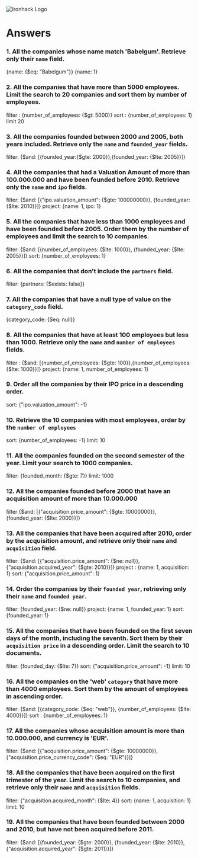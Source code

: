 ![Ironhack Logo](https://i.imgur.com/1QgrNNw.png)

# Answers

### 1. All the companies whose name match 'Babelgum'. Retrieve only their `name` field.

{name: {$eq: "Babelgum"}}
{name: 1}

### 2. All the companies that have more than 5000 employees. Limit the search to 20 companies and sort them by **number of employees**.

filter : {number_of_employees: {$gt: 5000}}
sort : {number_of_employees: 1}
limit 20

### 3. All the companies founded between 2000 and 2005, both years included. Retrieve only the `name` and `founded_year` fields.

filter: {$and: [{founded_year:{$gte: 2000}},{founded_year: {$lte: 2005}}]}
### 4. All the companies that had a Valuation Amount of more than 100.000.000 and have been founded before 2010. Retrieve only the `name` and `ipo` fields.
filter: {$and: [{"ipo.valuation_amount": {$gte: 100000000}}, {founded_year: {$lte: 2010}}]}
project: {name: 1, ipo: 1}

### 5. All the companies that have less than 1000 employees and have been founded before 2005. Order them by the number of employees and limit the search to 10 companies.
filter: {$and: [{number_of_employees: {$lte: 1000}}, {founded_year: {$lte: 2005}}]}
sort: {number_of_employees: 1}

### 6. All the companies that don't include the `partners` field.
filter: {partners: {$exists: false}}

### 7. All the companies that have a null type of value on the `category_code` field.
{category_code: {$eq: null}}

### 8. All the companies that have at least 100 employees but less than 1000. Retrieve only the `name` and `number of employees` fields.
filter : {$and: [{number_of_employees: {$gte: 100}},{number_of_employees: {$lte: 1000}}]}
project: {name: 1, number_of_employees: 1}

### 9. Order all the companies by their IPO price in a descending order.
sort: {"ipo.valuation_amount": -1}

### 10. Retrieve the 10 companies with most employees, order by the `number of employees`
sort: {number_of_employees: -1}
limit: 10

### 11. All the companies founded on the second semester of the year. Limit your search to 1000 companies.
filter: {founded_month: {$gte: 7}}
limit: 1000

### 12. All the companies founded before 2000 that have an acquisition amount of more than 10.000.000
filter {$and: [{"acquisition.price_amount": {$gte: 10000000}}, {founded_year: {$lte: 2000}}]}

### 13. All the companies that have been acquired after 2010, order by the acquisition amount, and retrieve only their `name` and `acquisition` field.
filter: {$and: [{"acquisition.price_amount": {$ne: null}},{"acquisition.acquired_year": {$gte: 2010}}]}
project : {name: 1, acquisition: 1}
sort: {"acquisition.price_amount": 1}

### 14. Order the companies by their `founded year`, retrieving only their `name` and `founded year`.
filter: {founded_year: {$ne: null}}
project: {name: 1, founded_year: 1}
sort: {founded_year: 1}

### 15. All the companies that have been founded on the first seven days of the month, including the seventh. Sort them by their `acquisition price` in a descending order. Limit the search to 10 documents.
filter: {founded_day: {$lte: 7}}
sort: {"acquisition.price_amount": -1}
limit: 10

### 16. All the companies on the 'web' `category` that have more than 4000 employees. Sort them by the amount of employees in ascending order.
filter: {$and: [{category_code: {$eq: "web"}}, {number_of_employees: {$lte: 4000}}]}
sort : {number_of_employees: 1}

### 17. All the companies whose acquisition amount is more than 10.000.000, and currency is 'EUR'.
filter: {$and: [{"acquisition.price_amount": {$gte: 10000000}}, {"acquisition.price_currency_code": {$eq: "EUR"}}]}

### 18. All the companies that have been acquired on the first trimester of the year. Limit the search to 10 companies, and retrieve only their `name` and `acquisition` fields.
filter: {"acquisition.acquired_month": {$lte: 4}}
sort: {name: 1, acquisition: 1}
limit: 10

### 19. All the companies that have been founded between 2000 and 2010, but have not been acquired before 2011.
filter: {$and: [{founded_year: {$gte: 2000}}, {founded_year: {$lte: 2010}}, {"acquisition.acquired_year": {$gte: 2011}}]}